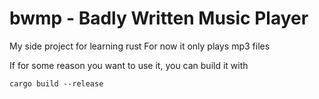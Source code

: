 # bwmp - Badly Written Music Player

My side project for learning rust
For now it only plays mp3 files

If for some reason you want to use it, you can build it with

```
cargo build --release
```


